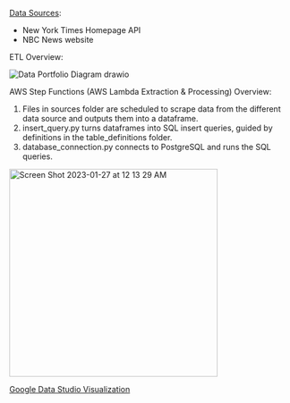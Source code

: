 [Data Sources](https://github.com/dhruvi-9/news-headlines/tree/main/sources):
- New York Times Homepage API
- NBC News website

ETL Overview:

  ![Data Portfolio Diagram drawio](https://user-images.githubusercontent.com/100179105/217364381-b3e247b2-837e-4b54-ab0a-5e092b5d2835.png)

AWS Step Functions (AWS Lambda Extraction & Processing) Overview:
1. Files in sources folder are scheduled to scrape data from the different data source and outputs them into a dataframe.
2. insert_query.py turns dataframes into SQL insert queries, guided by definitions in the table_definitions folder.
3. database_connection.py connects to PostgreSQL and runs the SQL queries. 

  <img width="372" alt="Screen Shot 2023-01-27 at 12 13 29 AM" src="https://user-images.githubusercontent.com/100179105/215014391-1b6f34b7-e392-48c9-9900-a0b5c4b59a3b.png">


[Google Data Studio Visualization](https://lookerstudio.google.com/u/0/reporting/214b0ce7-0ee1-4702-9ded-160814a080a0/page/qA9CD)
